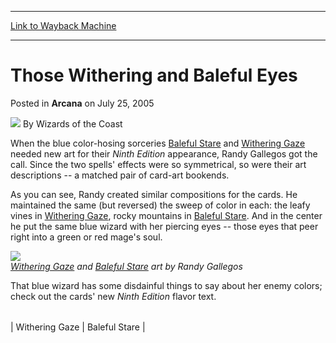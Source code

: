 
---
[Link to Wayback Machine](https://web.archive.org/web/20210429030521/https://magic.wizards.com/en/articles/archive/those-withering-and-baleful-eyes-2005-07-25)

[_metadata_:author]:- "Wizards of the Coast"
[_metadata_:description]:- "When the blue color-hosing sorceries Baleful Stare and Withering Gaze needed new art for their Ninth Edition appearance, Randy Gallegos got the call. Since the two spells' effects were so symmetrical, so were their art descriptions -- a matched pair of card-art bookends. As you can see, Randy created similar compositions for the cards. He maintained the same (but reversed) the"
[_metadata_:generator]:- "Drupal 7 (http://drupal.org)"
[_metadata_:node]:- "608921"
[_metadata_:publish_date]:- "2005-07-25"
[_metadata_:source]:- "div-main-content"
[_metadata_:title]:- "Those Withering and Baleful Eyes"
[_metadata_:wayback_capture_timestamp]:- "2021-04-29 03:05:21"
[_metadata_:wayback_raw_url]:- "https://web.archive.org/web/20210429030521id_/https://magic.wizards.com/en/articles/archive/those-withering-and-baleful-eyes-2005-07-25"
[_metadata_:wayback_url]:- "https://magic.wizards.com/en/articles/archive/those-withering-and-baleful-eyes-2005-07-25"
---


Those Withering and Baleful Eyes
================================



 Posted in **Arcana**
 on July 25, 2005 






![](https://media.magic.wizards.com/styles/auth_small/public/images/person/wizards_author.jpg)
By Wizards of the Coast












When the blue color-hosing sorceries [Baleful Stare](http://gatherer.wizards.com/Pages/Card/Details.aspx?name=Baleful+Stare) and [Withering Gaze](http://gatherer.wizards.com/Pages/Card/Details.aspx?name=Withering+Gaze) needed new art for their *Ninth Edition* appearance, Randy Gallegos got the call. Since the two spells' effects were so symmetrical, so were their art descriptions -- a matched pair of card-art bookends.


As you can see, Randy created similar compositions for the cards. He maintained the same (but reversed) the sweep of color in each: the leafy vines in [Withering Gaze](http://gatherer.wizards.com/Pages/Card/Details.aspx?name=Withering+Gaze), rocky mountains in [Baleful Stare](http://gatherer.wizards.com/Pages/Card/Details.aspx?name=Baleful+Stare). And in the center he put the same blue wizard with her piercing eyes -- those eyes that peer right into a green or red mage's soul.


![](media.wizards.com/legacy/migration/mtgcom_arcana_869_pic1_en.jpg)  
*[Withering Gaze](http://gatherer.wizards.com/Pages/Card/Details.aspx?name=Withering+Gaze) and [Baleful Stare](http://gatherer.wizards.com/Pages/Card/Details.aspx?name=Baleful+Stare) art by Randy Gallegos*


That blue wizard has some disdainful things to say about her enemy colors; check out the cards' new *Ninth Edition* flavor text.




|  |  |
| --- | --- |
| 
Withering Gaze
 | 
Baleful Stare
 |







